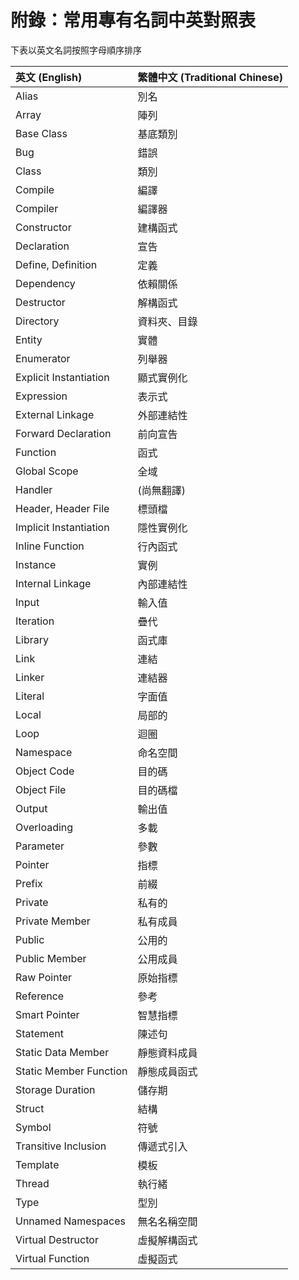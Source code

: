 # 附錄：常用專有名詞中英對照表

下表以英文名詞按照字母順序排序

| 英文 (English)         | 繁體中文 (Traditional Chinese) |
| :--------------------- | :----------------------------- |
| Alias                  | 別名                           |
| Array                  | 陣列                           |
| Base Class             | 基底類別                       |
| Bug                    | 錯誤                           |
| Class                  | 類別                           |
| Compile                | 編譯                           |
| Compiler               | 編譯器                         |
| Constructor            | 建構函式                       |
| Declaration            | 宣告                           |
| Define, Definition     | 定義                           |
| Dependency             | 依賴關係                       |
| Destructor             | 解構函式                       |
| Directory              | 資料夾、目錄                   |
| Entity                 | 實體                           |
| Enumerator             | 列舉器                         |
| Explicit Instantiation | 顯式實例化                     |
| Expression             | 表示式                         |
| External Linkage       | 外部連結性                     |
| Forward Declaration    | 前向宣告                       |
| Function               | 函式                           |
| Global Scope           | 全域                           |
| Handler                | (尚無翻譯)                     |
| Header, Header File    | 標頭檔                         |
| Implicit Instantiation | 隱性實例化                     |
| Inline Function        | 行內函式                       |
| Instance               | 實例                           |
| Internal Linkage       | 內部連結性                     |
| Input                  | 輸入值                         |
| Iteration              | 疊代                           |
| Library                | 函式庫                         |
| Link                   | 連結                           |
| Linker                 | 連結器                         |
| Literal                | 字面值                         |
| Local                  | 局部的                         |
| Loop                   | 迴圈                           |
| Namespace              | 命名空間                       |
| Object Code            | 目的碼                         |
| Object File            | 目的碼檔                       |
| Output                 | 輸出值                         |
| Overloading            | 多載                           |
| Parameter              | 參數                           |
| Pointer                | 指標                           |
| Prefix                 | 前綴                           |
| Private                | 私有的                         |
| Private Member         | 私有成員                       |
| Public                 | 公用的                         |
| Public Member          | 公用成員                       |
| Raw Pointer            | 原始指標                       |
| Reference              | 參考                           |
| Smart Pointer          | 智慧指標                       |
| Statement              | 陳述句                         |
| Static Data Member     | 靜態資料成員                   |
| Static Member Function | 靜態成員函式                   |
| Storage Duration       | 儲存期                         |
| Struct                 | 結構                           |
| Symbol                 | 符號                           |
| Transitive Inclusion   | 傳遞式引入                     |
| Template               | 模板                           |
| Thread                 | 執行緒                         |
| Type                   | 型別                           |
| Unnamed Namespaces     | 無名名稱空間                   |
| Virtual Destructor     | 虛擬解構函式                   |
| Virtual Function       | 虛擬函式                       |
